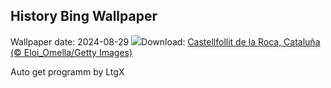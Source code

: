 ## History Bing Wallpaper
Wallpaper date: 2024-08-29
![](https://www.bing.com/th?id=OHR.CastellfollitSpain_ES-ES3608395320_UHD.jpg&w=1000)Download: [Castellfollit de la Roca, Cataluña (© Eloi_Omella/Getty Images)](https://www.bing.com/th?id=OHR.CastellfollitSpain_ES-ES3608395320_UHD.jpg)

Auto get programm by LtgX
